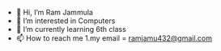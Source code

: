- 👋 Hi, I’m Ram Jammula
- 👀 I’m interested in Computers
- 🌱 I’m currently learning 6th class
- 📫 How to reach me 1.my email = ramjamu432@gmail.com
  
<!---
RamRamAndroid/RamRamAndroid is a ✨ special ✨ repository because its `README.md` (this file) appears on your GitHub profile.
You can click the Preview link to take a look at your changes.
--->
